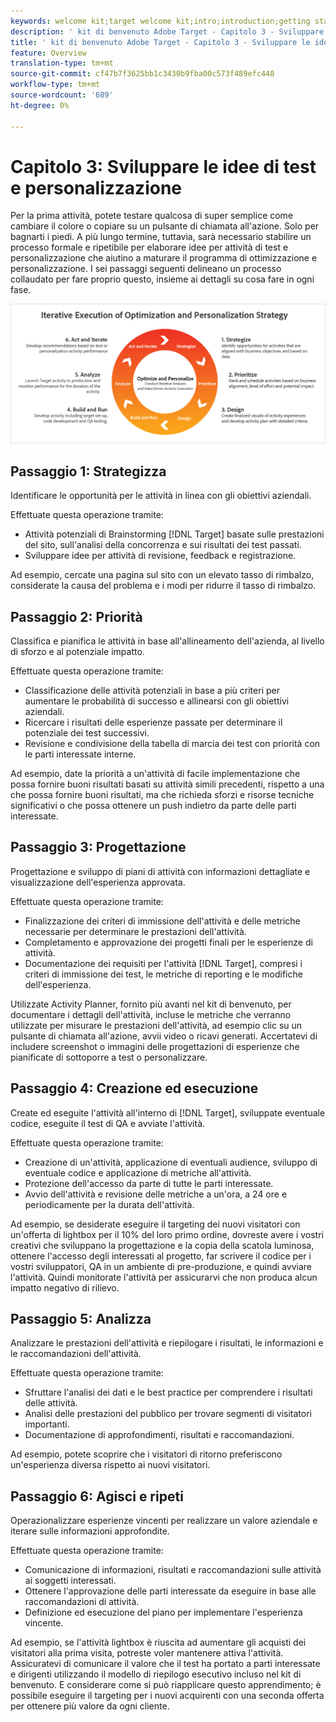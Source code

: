 ```yaml
---
keywords: welcome kit;target welcome kit;intro;introduction;getting started
description: ' kit di benvenuto Adobe Target - Capitolo 3 - Sviluppare le idee di test e personalizzazione'
title: ' kit di benvenuto Adobe Target - Capitolo 3 - Sviluppare le idee di test e personalizzazione'
feature: Overview
translation-type: tm+mt
source-git-commit: cf47b7f3625bb1c3430b9fba00c573f489efc448
workflow-type: tm+mt
source-wordcount: '689'
ht-degree: 0%

---
```



# Capitolo 3: Sviluppare le idee di test e personalizzazione

Per la prima attività, potete testare qualcosa di super semplice come cambiare il colore o copiare su un pulsante di chiamata all&#39;azione. Solo per bagnarti i piedi. A più lungo termine, tuttavia, sarà necessario stabilire un processo formale e ripetibile per elaborare idee per attività di test e personalizzazione che aiutino a maturare il programma di ottimizzazione e personalizzazione. I sei passaggi seguenti delineano un processo collaudato per fare proprio questo, insieme ai dettagli su cosa fare in ogni fase.

![Esecuzione iterativa del diagramma della strategia di ottimizzazione e personalizzazione](/help/c-intro/assets/six-steps.png)

## Passaggio 1: Strategizza

Identificare le opportunità per le attività in linea con gli obiettivi aziendali.

Effettuate questa operazione tramite:

* Attività potenziali di Brainstorming [!DNL Target] basate sulle prestazioni del sito, sull&#39;analisi della concorrenza e sui risultati dei test passati.
* Sviluppare idee per attività di revisione, feedback e registrazione.

Ad esempio, cercate una pagina sul sito con un elevato tasso di rimbalzo, considerate la causa del problema e i modi per ridurre il tasso di rimbalzo.

## Passaggio 2: Priorità

Classifica e pianifica le attività in base all&#39;allineamento dell&#39;azienda, al livello di sforzo e al potenziale impatto.

Effettuate questa operazione tramite:

* Classificazione delle attività potenziali in base a più criteri per aumentare le probabilità di successo e allinearsi con gli obiettivi aziendali.
* Ricercare i risultati delle esperienze passate per determinare il potenziale dei test successivi.
* Revisione e condivisione della tabella di marcia dei test con priorità con le parti interessate interne.

Ad esempio, date la priorità a un&#39;attività di facile implementazione che possa fornire buoni risultati basati su attività simili precedenti, rispetto a una che possa fornire buoni risultati, ma che richieda sforzi e risorse tecniche significativi o che possa ottenere un push indietro da parte delle parti interessate.

## Passaggio 3: Progettazione

Progettazione e sviluppo di piani di attività con informazioni dettagliate e visualizzazione dell&#39;esperienza approvata.

Effettuate questa operazione tramite:

* Finalizzazione dei criteri di immissione dell&#39;attività e delle metriche necessarie per determinare le prestazioni dell&#39;attività.
* Completamento e approvazione dei progetti finali per le esperienze di attività.
* Documentazione dei requisiti per l&#39;attività [!DNL Target], compresi i criteri di immissione dei test, le metriche di reporting e le modifiche dell&#39;esperienza.

Utilizzate Activity Planner, fornito più avanti nel kit di benvenuto, per documentare i dettagli dell&#39;attività, incluse le metriche che verranno utilizzate per misurare le prestazioni dell&#39;attività, ad esempio clic su un pulsante di chiamata all&#39;azione, avvii video o ricavi generati. Accertatevi di includere screenshot o immagini delle progettazioni di esperienze che pianificate di sottoporre a test o personalizzare.

## Passaggio 4: Creazione ed esecuzione

Create ed eseguite l&#39;attività all&#39;interno di [!DNL Target], sviluppate eventuale codice, eseguite il test di QA e avviate l&#39;attività.

Effettuate questa operazione tramite:

* Creazione di un&#39;attività, applicazione di eventuali audience, sviluppo di eventuale codice e applicazione di metriche all&#39;attività.
* Protezione dell&#39;accesso da parte di tutte le parti interessate.
* Avvio dell&#39;attività e revisione delle metriche a un&#39;ora, a 24 ore e periodicamente per la durata dell&#39;attività.

Ad esempio, se desiderate eseguire il targeting dei nuovi visitatori con un&#39;offerta di lightbox per il 10% del loro primo ordine, dovreste avere i vostri creativi che sviluppano la progettazione e la copia della scatola luminosa, ottenere l&#39;accesso degli interessati al progetto, far scrivere il codice per i vostri sviluppatori, QA in un ambiente di pre-produzione, e quindi avviare l&#39;attività. Quindi monitorate l&#39;attività per assicurarvi che non produca alcun impatto negativo di rilievo.

## Passaggio 5: Analizza

Analizzare le prestazioni dell&#39;attività e riepilogare i risultati, le informazioni e le raccomandazioni dell&#39;attività.

Effettuate questa operazione tramite:

* Sfruttare l&#39;analisi dei dati e le best practice per comprendere i risultati delle attività.
* Analisi delle prestazioni del pubblico per trovare segmenti di visitatori importanti.
* Documentazione di approfondimenti, risultati e raccomandazioni.

Ad esempio, potete scoprire che i visitatori di ritorno preferiscono un&#39;esperienza diversa rispetto ai nuovi visitatori.

## Passaggio 6: Agisci e ripeti

Operazionalizzare esperienze vincenti per realizzare un valore aziendale e iterare sulle informazioni approfondite.

Effettuate questa operazione tramite:

* Comunicazione di informazioni, risultati e raccomandazioni sulle attività ai soggetti interessati.
* Ottenere l&#39;approvazione delle parti interessate da eseguire in base alle raccomandazioni di attività.
* Definizione ed esecuzione del piano per implementare l&#39;esperienza vincente.

Ad esempio, se l&#39;attività lightbox è riuscita ad aumentare gli acquisti dei visitatori alla prima visita, potreste voler mantenere attiva l&#39;attività. Assicuratevi di comunicare il valore che il test ha portato a parti interessate e dirigenti utilizzando il modello di riepilogo esecutivo incluso nel kit di benvenuto. E considerare come si può riapplicare questo apprendimento; è possibile eseguire il targeting per i nuovi acquirenti con una seconda offerta per ottenere più valore da ogni cliente.